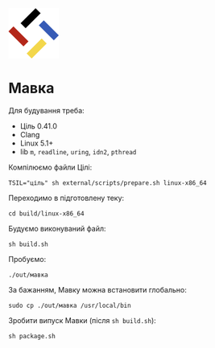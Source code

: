 <img src="./лого.svg" width="100" height="100" />

# Мавка

Для будування треба:

- Ціль 0.41.0
- Clang
- Linux 5.1+
- lib `m`, `readline`, `uring`, `idn2`, `pthread`

Компілюємо файли Цілі:

```shell
TSIL="ціль" sh external/scripts/prepare.sh linux-x86_64
```

Переходимо в підготовлену теку:

```shell
cd build/linux-x86_64
```

Будуємо виконуваний файл:

```shell
sh build.sh
```

Пробуємо:

```shell
./out/мавка
```

За бажанням, Мавку можна встановити глобально:

```shell
sudo cp ./out/мавка /usr/local/bin
```

Зробити випуск Мавки (після `sh build.sh`):

```shell
sh package.sh
```